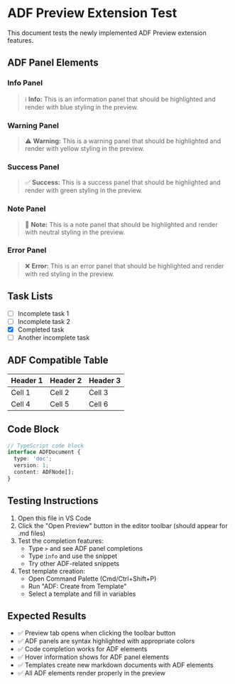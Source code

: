 # ADF Preview Extension Test

This document tests the newly implemented ADF Preview extension features.

## ADF Panel Elements

### Info Panel
> ℹ️ **Info:** This is an information panel that should be highlighted and render with blue styling in the preview.

### Warning Panel
> ⚠️ **Warning:** This is a warning panel that should be highlighted and render with yellow styling in the preview.

### Success Panel
> ✅ **Success:** This is a success panel that should be highlighted and render with green styling in the preview.

### Note Panel
> 📝 **Note:** This is a note panel that should be highlighted and render with neutral styling in the preview.

### Error Panel
> ❌ **Error:** This is an error panel that should be highlighted and render with red styling in the preview.

## Task Lists

- [ ] Incomplete task 1
- [ ] Incomplete task 2
- [x] Completed task
- [ ] Another incomplete task

## ADF Compatible Table

| Header 1 | Header 2 | Header 3 |
|----------|----------|----------|
| Cell 1   | Cell 2   | Cell 3   |
| Cell 4   | Cell 5   | Cell 6   |

## Code Block

```typescript
// TypeScript code block
interface ADFDocument {
  type: 'doc';
  version: 1;
  content: ADFNode[];
}
```

## Testing Instructions

1. Open this file in VS Code
2. Click the "Open Preview" button in the editor toolbar (should appear for .md files)
3. Test the completion features:
   - Type `>` and see ADF panel completions
   - Type `info` and use the snippet
   - Try other ADF-related snippets
4. Test template creation:
   - Open Command Palette (Cmd/Ctrl+Shift+P)
   - Run "ADF: Create from Template"
   - Select a template and fill in variables

## Expected Results

- ✅ Preview tab opens when clicking the toolbar button
- ✅ ADF panels are syntax highlighted with appropriate colors
- ✅ Code completion works for ADF elements
- ✅ Hover information shows for ADF panel elements
- ✅ Templates create new markdown documents with ADF elements
- ✅ All ADF elements render properly in the preview